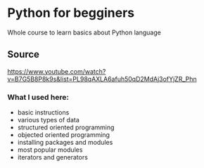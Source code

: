 # Python for begginers

Whole course to learn basics about Python language

## Source

https://www.youtube.com/watch?v=B7G5B8P8k9s&list=PL98qAXLA6afuh50qD2MdAj3ofYjZR_Phn

### What I used here:
- basic instructions
- various types of data
- structured oriented programming
- objected oriented programming
- installing packages and modules
- most popular modules
- iterators and generators
